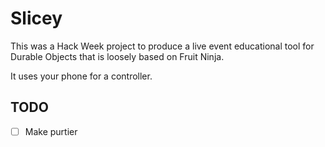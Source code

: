 # Slicey

This was a Hack Week project to produce a live event educational tool for Durable Objects that is loosely based on Fruit Ninja.

It uses your phone for a controller.

## TODO
- [ ] Make purtier
